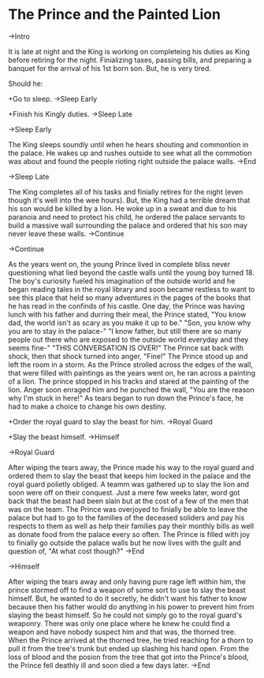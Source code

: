 # The Prince and the Painted Lion
->Intro

It is late at night and the King is working on completeing his duties as King before retiring for the night. Finializing taxes, passing bills, and preparing a banquet for the arrival of his 1st born son. But, he is very tired.

Should he:

+Go to sleep. ->Sleep Early

+Finish his Kingly duties. ->Sleep Late

->Sleep Early

The King sleeps soundly until when he hears shouting and commontion in the palace. He wakes up and rushes outside to see what all the commotion was about and found the people rioting right outside the palace walls. ->End

->Sleep Late

The King completes all of his tasks and finially retires for the night (even though it's well into the wee hours). But, the King had a terrible dream that his son would be killed by a lion. He woke up in a sweat and due to his paranoia and need to protect his child, he ordered the palace servants to build a massive wall surrounding the palace and ordered that his son may never leave these walls. ->Continue

->Continue

As the years went on, the young Prince lived in complete bliss never questioning what lied beyond the castle walls until the young boy turned 18. The boy's curiosity fueled his imagination of the outside world and he began reading tales in the royal library and soon became restless to want to see this place that held so many adventures in the pages of the books that he has read in the confinds of his castle.
One day, the Prince was having lunch with his father and durring their meal, the Prince stated, "You know dad, the world isn't as scary as you make it up to be."
"Son, you know why you are to stay in the palace-"
"I know father, but still there are so many people out there who are exposed to the outside world everyday and they seems fine-"
"THIS CONVERSATION IS OVER!"
The Prince sat back with shock, then that shock turned into anger, "Fine!"
The Prince stood up and left the room in a storm.
As the Prince strolled across the edges of the wall, that were filled with paintings as the years went on, he ran across a painting of a lion. The prince stopped in his tracks and stared at the painting of the lion. Anger soon enraged him and he punched the wall, "You are the reason why I'm stuck in here!" As tears began to run down the Prince's face, he had to make a choice to change his own destiny.

+Order the royal guard to slay the beast for him. ->Royal Guard

+Slay the beast himself. ->Himself

->Royal Guard

After wiping the tears away, the Prince made his way to the royal guard and ordered them to slay the beast that keeps him locked in the palace and the royal guard polietly obliged. A teamm was gathered up to slay the lion and soon were off on their conquest. Just a mere few weeks later, word got back that the beast had been slain but at the cost of a few of the men that was on the team. The Prince was overjoyed to finially be able to leave the palace but had to go to the families of the deceased soliders and pay his respects to them as well as help their families pay their monthly bills as well as donate food from the palace every so often. The Prince is filled with joy to finially go outside the palace walls but he now lives with the guilt and question of, "At what cost though?" ->End

->Himself

After wiping the tears away and only having pure rage left within him, the prince stormed off to find a weapon of some sort to use to slay the beast himself. But, he wanted to do it secretly, he didn't want his father to know because then his father would do anything in his power to prevent him from slaying the beast himself. So he could not simply go to the royal guard's weaponry. There was only one place where he knew he could find a weapon and have nobody suspect him and that was, the thorned tree. When the Prince arrived at the thorned tree, he tried reaching for a thorn to pull it from the tree's trunk but ended up slashing his hand open. From the loss of blood and the posion from the tree that got into the Prince's blood, the Prince fell deathly ill and soon died a few days later. ->End

